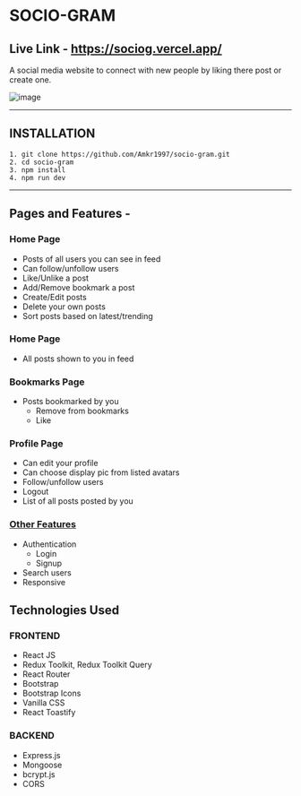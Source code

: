 # SOCIO-GRAM

## Live Link - https://sociog.vercel.app/

A social media website to connect with new people by liking there post or create one.

![image](https://res.cloudinary.com/dj3aicone/image/upload/v1738580163/screencapture-sociog-vercel-app-2025-02-03-15_55_51_ckdszg.png)

---

## INSTALLATION

```
1. git clone https://github.com/Amkr1997/socio-gram.git
2. cd socio-gram
3. npm install
4. npm run dev
```

---

## Pages and Features -

### Home Page

- Posts of all users you can see in feed
- Can follow/unfollow users
- Like/Unlike a post
- Add/Remove bookmark a post
- Create/Edit posts
- Delete your own posts
- Sort posts based on latest/trending

### Home Page

- All posts shown to you in feed

### Bookmarks Page

- Posts bookmarked by you
  - Remove from bookmarks
  - Like

### Profile Page

- Can edit your profile
- Can choose display pic from listed avatars
- Follow/unfollow users
- Logout
- List of all posts posted by you

### [Other Features](https://sociog.vercel.app/)

- Authentication
  - Login
  - Signup
- Search users
- Responsive

## Technologies Used

### FRONTEND

- React JS
- Redux Toolkit, Redux Toolkit Query
- React Router
- Bootstrap
- Bootstrap Icons
- Vanilla CSS
- React Toastify

### BACKEND

- Express.js
- Mongoose
- bcrypt.js
- CORS
